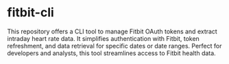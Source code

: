 # fitbit-cli
This repository offers a CLI tool to manage Fitbit OAuth tokens and extract intraday heart rate data. It simplifies authentication with Fitbit, token refreshment, and data retrieval for specific dates or date ranges. Perfect for developers and analysts, this tool streamlines access to Fitbit health data.
